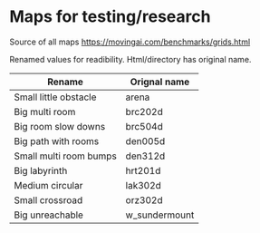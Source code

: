 # Maps for testing/research

Source of all maps
https://movingai.com/benchmarks/grids.html

Renamed values for readibility. Html/directory has original name.

| Rename | Orignal name|
|------- |------------ |
| Small little obstacle |arena |
| Big multi room |brc202d |
| Big room slow downs |brc504d |
| Big path with rooms | den005d |
| Small multi room bumps | den312d |
| Big labyrinth |hrt201d |
| Medium circular  |lak302d |
| Small crossroad |orz302d |
| Big unreachable  |w_sundermount |